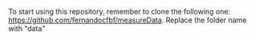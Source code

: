 To start using this repository, remember to clone the following one: https://github.com/fernandocfbf/measureData.
Replace the folder name with "data"